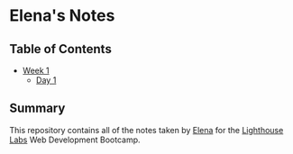 # Elena's Notes

## Table of Contents

- [Week 1](/Week_1)
  - [Day 1](/Week_1/Day_1)

## Summary

This repository contains all of the notes taken by [Elena](https://github.com/MiArri) for the [Lighthouse Labs](https://www.lighthouselabs.ca/) Web Development Bootcamp.
